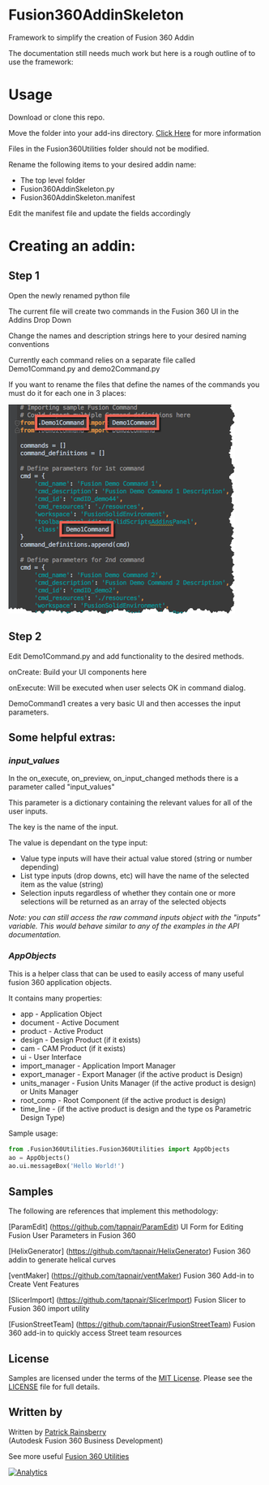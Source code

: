 # Fusion360AddinSkeleton
Framework to simplify the creation of Fusion 360 Addin

The documentation still needs much work but here is a rough outline of to use the framework:

# Usage
Download or clone this repo.  

Move the folder into your add-ins directory.  [Click Here](https://tapnair.github.io/installation.html) for more information 

Files in the Fusion360Utilities folder should not be modified.

Rename the following items to your desired addin name: 
* The top level folder
* Fusion360AddinSkeleton.py 
* Fusion360AddinSkeleton.manifest

Edit the manifest file and update the fields accordingly

# Creating an addin:
## Step 1 
Open the newly renamed python file

The current file will create two commands in the Fusion 360 UI in the Addins Drop Down

Change the names and description strings here to your desired naming conventions

Currently each command relies on a separate file called Demo1Command.py and demo2Command.py

If you want to rename the files that define the names of the commands you must do it for each one in 3 places:

![Rename Command](./resources/rename_command.png)


## Step 2

Edit Demo1Command.py and add functionality to the desired methods.  

onCreate: Build your UI components here

onExecute: Will be executed when user selects OK in command dialog.

DemoCommand1 creates a very basic UI and then accesses the input parameters.

## Some helpful extras:

### _input_values_

In the on_execute, on_preview, on_input_changed methods there is a parameter called "input_values"

This parameter is a dictionary containing the relevant values for all of the user inputs.

The key is the name of the input.

The value is dependant on the type input:
* Value type inputs will have their actual value stored (string or number depending)
* List type inputs (drop downs, etc) will have the name of the selected item as the value (string)
* Selection inputs regardless of whether they contain one or more selections will be returned as an array of the selected objects

_Note: you can still access the raw command inputs object with the "inputs" variable.  This would behave similar to any of the examples in the API documentation._



### _AppObjects_

This is a helper class that can be used to easily access of many useful fusion 360 application objects.

It contains many properties:
* app - Application Object
* document - Active Document
* product - Active Product
* design - Design Product (if it exists)
* cam - CAM Product (if it exists)
* ui - User Interface
* import_manager - Application Import Manager
* export_manager - Export Manager (if the active product is Design)
* units_manager - Fusion Units Manager (if the active product is design) or Units Manager
* root_comp - Root Component (if the active product is design)
* time_line - (if the active product is design and the type os Parametric Design Type)

Sample usage:
```python
from .Fusion360Utilities.Fusion360Utilities import AppObjects
ao = AppObjects()
ao.ui.messageBox('Hello World!')
```

## Samples

The following are references that implement this methodology:

[ParamEdit] (https://github.com/tapnair/ParamEdit) UI Form for Editing Fusion User Parameters in Fusion 360

[HelixGenerator] (https://github.com/tapnair/HelixGenerator) Fusion 360 addin to generate helical curves

[ventMaker] (https://github.com/tapnair/ventMaker) Fusion 360 Add-in to Create Vent Features

[SlicerImport] (https://github.com/tapnair/SlicerImport) Fusion Slicer to Fusion 360 import utility

[FusionStreetTeam] (https://github.com/tapnair/FusionStreetTeam) Fusion 360 add-in to quickly access Street team resources

## License
Samples are licensed under the terms of the [MIT License](http://opensource.org/licenses/MIT). Please see the [LICENSE](LICENSE) file for full details.

## Written by

Written by [Patrick Rainsberry](https://twitter.com/prrainsberry) <br /> (Autodesk Fusion 360 Business Development)

See more useful [Fusion 360 Utilities](https://tapnair.github.io/index.html)

[![Analytics](https://ga-beacon.appspot.com/UA-41076924-3/addinSkeleton)](https://github.com/igrigorik/ga-beacon)

